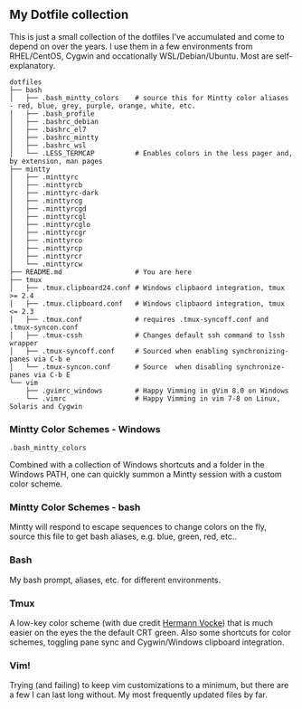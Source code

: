 ## My Dotfile collection ##

This is just a small collection of the dotfiles I've accumulated and come to depend on over the years. I use them in a few environments from RHEL/CentOS, Cygwin and occationally WSL/Debian/Ubuntu. Most are self-explanatory. 

```
dotfiles
├── bash
│   ├── .bash_mintty_colors    # source this for Mintty color aliases - red, blue, grey, purple, orange, white, etc.
│   ├── .bash_profile       
│   ├── .bashrc_debian
│   ├── .bashrc_el7
│   ├── .bashrc_mintty         
│   ├── .bashrc_wsl
│   └── .LESS_TERMCAP          # Enables colors in the less pager and, by extension, man pages
├── mintty
│   ├── .minttyrc
│   ├── .minttyrcb
│   ├── .minttyrc-dark
│   ├── .minttyrcg
│   ├── .minttyrcgd
│   ├── .minttyrcgl
│   ├── .minttyrcglo
│   ├── .minttyrcgr
│   ├── .minttyrco
│   ├── .minttyrcp
│   ├── .minttyrcr
│   └── .minttyrcw
├── README.md                  # You are here
├── tmux
│   ├── .tmux.clipboard24.conf # Windows clipbaord integration, tmux >= 2.4
│   ├── .tmux.clipboard.conf   # Windows clipbaord integration, tmux <= 2.3
│   ├── .tmux.conf             # requires .tmux-syncoff.conf and .tmux-syncon.conf
│   ├── .tmux-cssh             # Changes default ssh command to lssh wrapper
│   ├── .tmux-syncoff.conf     # Sourced when enabling synchronizing-panes via C-b e
│   └── .tmux-syncon.conf      # Source  when disabling synchronize-panes via C-b E
└── vim
    ├── .gvimrc_windows        # Happy Vimming in gVim 8.0 on Windows
    └── .vimrc                 # Happy Vimming in vim 7-8 on Linux, Solaris and Cygwin

```

### Mintty Color Schemes - Windows ###

```
.bash_mintty_colors
```

Combined with a collection of Windows shortcuts and a folder in the Windows PATH, one can quickly summon a Mintty session with a custom color scheme.

### Mintty Color Schemes - bash ###
Mintty will respond to escape sequences to change colors on the fly, source this file to get bash aliases, e.g. blue, green, red, etc..

### Bash ###
My bash prompt, aliases, etc. for different environments.

### Tmux ###
A low-key color scheme (with due credit [Hermann Vocke](http://www.hamvocke.com/blog/a-guide-to-customizing-your-tmux-conf)) that is much easier on the eyes the the default CRT green. Also some shortcuts for color schemes, toggling pane sync and Cygwin/Windows clipboard integration.

### Vim! ###
Trying (and failing) to keep vim customizations to a minimum, but there are a few I can last long without. My most frequently updated files by far.
